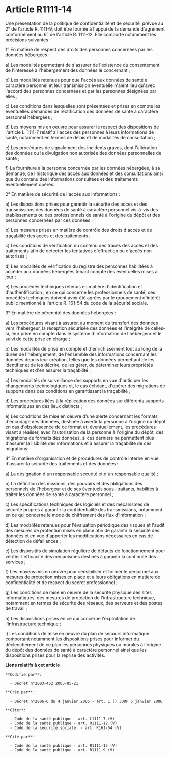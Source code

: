 # Article R1111-14

Une présentation de la politique de confidentialité et de sécurité, prévue au 2° de l'article R. 1111-9, doit être fournie à
l'appui de la demande d'agrément conformément au 6° de l'article R. 1111-12. Elle comporte notamment les précisions
suivantes : 

1° En matière de respect des droits des personnes concernées par les données hébergées : 

a) Les modalités permettant de s'assurer de l'existence du consentement de l'intéressé à l'hébergement des données le
concernant ; 

b) Les modalités retenues pour que l'accès aux données de santé à caractère personnel et leur transmission éventuelle n'aient
lieu qu'avec l'accord des personnes concernées et par les personnes désignées par elles ; 

c) Les conditions dans lesquelles sont présentées et prises en compte les éventuelles demandes de rectification des données
de santé à caractère personnel hébergées ; 

d) Les moyens mis en oeuvre pour assurer le respect des dispositions de l'article L. 1111-7 relatif à l'accès des personnes à
leurs informations de santé, notamment en termes de délais et de modalités de consultation ; 

e) Les procédures de signalement des incidents graves, dont l'altération des données ou la divulgation non autorisée des
données personnelles de santé ; 

f) La fourniture à la personne concernée par les données hébergées, à sa demande, de l'historique des accès aux données et
des consultations ainsi que du contenu des informations consultées et des traitements éventuellement opérés. 

2° En matière de sécurité de l'accès aux informations : 

a) Les dispositions prises pour garantir la sécurité des accès et des transmissions des données de santé à caractère
personnel vis-à-vis des établissements ou des professionnels de santé à l'origine du dépôt et des personnes concernées par
ces données ; 

b) Les mesures prises en matière de contrôle des droits d'accès et de traçabilité des accès et des traitements ; 

c) Les conditions de vérification du contenu des traces des accès et des traitements afin de détecter les tentatives
d'effraction ou d'accès non autorisés ; 

d) Les modalités de vérification du registre des personnes habilitées à accéder aux données hébergées tenant compte des
éventuelles mises à jour ; 

e) Les procédés techniques retenus en matière d'identification et d'authentification ; en ce qui concerne les professionnels
de santé, ces procédés techniques doivent avoir été agréés par le groupement d'intérêt public mentionné à l'article R. 161-54
du code de la sécurité sociale. 

3° En matière de pérennité des données hébergées : 

a) Les procédures visant à assurer, au moment du transfert des données vers l'hébergeur, la réception sécurisée des données
et l'intégrité de celles-ci, leur prise en compte dans le système d'information de l'hébergeur et le suivi de cette prise en
charge ; 

b) Les modalités de prise en compte et d'enrichissement tout au long de la durée de l'hébergement, de l'ensemble des
informations concernant les données depuis leur création, telles que les données permettant de les identifier et de les
décrire, de les gérer, de déterminer leurs propriétés techniques et d'en assurer la traçabilité ; 

c) Les modalités de surveillance des supports en vue d'anticiper les changements technologiques et, le cas échéant, d'opérer
des migrations de supports dans des conditions en garantissant la traçabilité ; 

d) Les procédures liées à la réplication des données sur différents supports informatiques en des lieux distincts ; 

e) Les conditions de mise en oeuvre d'une alerte concernant les formats d'encodage des données, destinée à avertir la
personne à l'origine du dépôt en cas d'obsolescence de ce format et, éventuellement, les procédures visant à réaliser, avec
l'autorisation de la personne à l'origine du dépôt, des migrations de formats des données, si ces derniers ne permettent plus
d'assurer la lisibilité des informations et à assurer la traçabilité de ces migrations. 

4° En matière d'organisation et de procédures de contrôle interne en vue d'assurer la sécurité des traitements et des
données : 

a) La désignation d'un responsable sécurité et d'un responsable qualité ; 

b) La définition des missions, des pouvoirs et des obligations des personnels de l'hébergeur et de ses éventuels sous-
traitants, habilités à traiter les données de santé à caractère personnel ; 

c) Les spécifications techniques des logiciels et des mécanismes de sécurité propres à garantir la confidentialité des
transmissions, notamment en ce qui concerne le mode de chiffrement des flux d'information ; 

d) Les modalités retenues pour l'évaluation périodique des risques et l'audit des mesures de protection mises en place afin
de garantir la sécurité des données et en vue d'apporter les modifications nécessaires en cas de détection de défaillances ; 

e) Les dispositifs de simulation régulière de défauts de fonctionnement pour vérifier l'efficacité des mécanismes destinés à
garantir la continuité des services ; 

f) Les moyens mis en oeuvre pour sensibiliser et former le personnel aux mesures de protection mises en place et à leurs
obligations en matière de confidentialité et de respect du secret professionnel ; 

g) Les conditions de mise en oeuvre de la sécurité physique des sites informatiques, des mesures de protection de
l'infrastructure technique, notamment en termes de sécurité des réseaux, des serveurs et des postes de travail ; 

h) Les dispositions prises en ce qui concerne l'exploitation de l'infrastructure technique ; 

i) Les conditions de mise en oeuvre du plan de secours informatique comportant notamment les dispositions prises pour
informer du déclenchement de ce plan les personnes physiques ou morales à l'origine du dépôt des données de santé à caractère
personnel ainsi que les dispositions prises pour la reprise des activités.

**Liens relatifs à cet article**

	**Codifié par**:

	  - Décret n°2003-462 2003-05-21

	**Créé par**:

	  - Décret n°2006-6 du 4 janvier 2006 - art. 1 () JORF 5 janvier 2006

	**Cite**:

	  - Code de la santé publique - art. L1111-7 (V)
	  - Code de la santé publique - art. R1111-12 (V)
	  - Code de la sécurité sociale. - art. R161-54 (V)

	**Cité par**:

	  - Code de la santé publique - art. R1111-15 (V)
	  - Code de la santé publique - art. R1111-9 (V)
